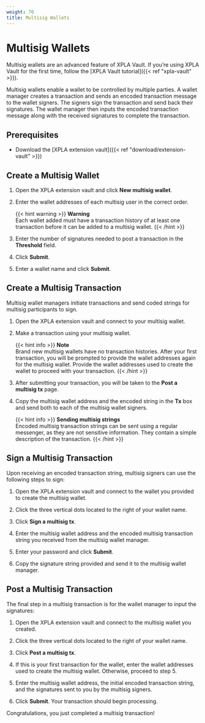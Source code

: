 ```yaml
---
weight: 70
title: Multisig Wallets
---
```


# Multisig Wallets

Multisig wallets are an advanced feature of XPLA Vault. If you’re using XPLA Vault for the first time, follow the [XPLA Vault tutorial]({{< ref "xpla-vault" >}}).

Multisig wallets enable a wallet to be controlled by multiple parties. A wallet manager creates a transaction and sends an encoded transaction message to the wallet signers. The signers sign the transaction and send back their signatures. The wallet manager then inputs the encoded transaction message along with the received signatures to complete the transaction.

## Prerequisites

- Download the [XPLA extension vault]({{< ref "download/extension-vault" >}})

## Create a Multisig Wallet

1. Open the XPLA extension vault and click **New multisig wallet**.

2. Enter the wallet addresses of each multisig user in the correct order.

   {{< hint warning >}}
   **Warning**  
   Each wallet added must have a transaction history of at least one transaction before it can be added to a multisig wallet.
   {{< /hint >}}

3. Enter the number of signatures needed to post a transaction in the **Threshold** field.

4. Click **Submit**.

5. Enter a wallet name and click **Submit**.

## Create a Multisig Transaction

Multisig wallet managers initiate transactions and send coded strings for multisig participants to sign.

1. Open the XPLA extension vault and connect to your multisig wallet.

2. Make a transaction using your multisig wallet.

   {{< hint info >}}
   **Note**  
   Brand new multisig wallets have no transaction histories. After your first transaction, you will be prompted to provide the wallet addresses again for the multisig wallet. Provide the wallet addresses used to create the wallet to proceed with your transaction.
   {{< /hint >}}

3. After submitting your transaction, you will be taken to the **Post a multisig tx** page.

4. Copy the multisig wallet address and the encoded string in the **Tx** box and send both to each of the multisig wallet signers.

   {{< hint info >}}
   **Sending multisig strings**  
   Encoded multisig transaction strings can be sent using a regular messenger, as they are not sensitive information. They contain a simple description of the transaction.
   {{< /hint >}}

## Sign a Multisig Transaction

Upon receiving an encoded transaction string, multisig signers can use the following steps to sign:

1. Open the XPLA extension vault and connect to the wallet you provided to create the multisig wallet.

2. Click the three vertical dots located to the right of your wallet name.

3. Click **Sign a multisig tx**.

4. Enter the multisig wallet address and the encoded multisig transaction string you received from the multisig wallet manager.

5. Enter your password and click **Submit**.

6. Copy the signature string provided and send it to the multisig wallet manager.

## Post a Multisig Transaction

The final step in a multisig transaction is for the wallet manager to input the signatures:

1. Open the XPLA extension vault and connect to the multisig wallet you created.

2. Click the three vertical dots located to the right of your wallet name.

3. Click **Post a multisig tx**.

4. If this is your first transaction for the wallet, enter the wallet addresses used to create the multisig wallet. Otherwise, proceed to step 5.

5. Enter the multisig wallet address, the initial encoded transaction string, and the signatures sent to you by the multisig signers.

6. Click **Submit**. Your transaction should begin processing.

Congratulations, you just completed a multisig transaction!

